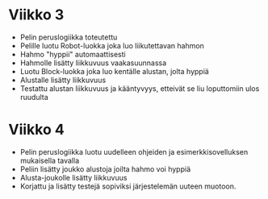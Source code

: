 # Viikko 3
* Pelin peruslogiikka toteutettu
* Pelille luotu Robot-luokka joka luo liikutettavan hahmon
* Hahmo "hyppii" automaattisesti
* Hahmolle lisätty liikkuvuus vaakasuunnassa
* Luotu Block-luokka joka luo kentälle alustan, jolta hyppiä
* Alustalle lisätty liikkuvuus
* Testattu alustan liikkuvuus ja kääntyvyys, etteivät se liu loputtomiin ulos ruudulta

# Viikko 4
* Pelin peruslogiikka luotu uudelleen ohjeiden ja esimerkkisovelluksen mukaisella tavalla
* Peliin lisätty joukko alustoja joilta hahmo voi hyppiä
* Alusta-joukolle lisätty liikkuvuus 
* Korjattu ja lisätty testejä sopiviksi järjestelemän uuteen muotoon.
